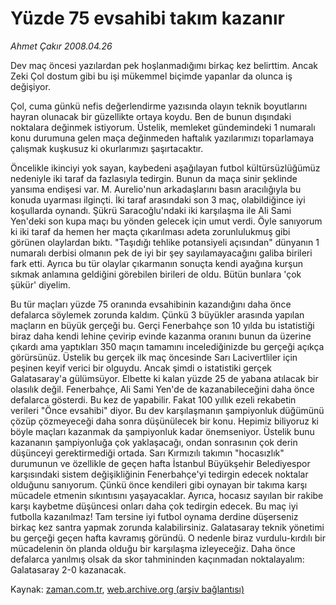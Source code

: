 # Yüzde 75 evsahibi takım kazanır

*Ahmet Çakır 2008.04.26*

<tr><td class="metin" colspan="2" style="padding-top: 20px; padding-left: 5px; padding-right: 10px;">Dev maç öncesi yazılardan pek hoşlanmadığımı birkaç kez belirttim. Ancak Zeki Çol dostum gibi bu işi mükemmel biçimde yapanlar da olunca iş değişiyor.</td></tr><tr><td class="metin" colspan="2" style="padding-top: 20px; padding-left: 5px; padding-right: 10px;"><p>Çol, cuma günkü nefis değerlendirme yazısında olayın teknik boyutlarını hayran olunacak bir güzellikte ortaya koydu. Ben de bunun dışındaki noktalara değinmek istiyorum. Üstelik, memleket gündemindeki 1 numaralı konu durumuna gelen maça değinmeden haftalık yazılarımızı toparlamaya çalışmak kuşkusuz ki okurlarımızı şaşırtacaktır.
<p>Öncelikle ikinciyi yok sayan, kaybedeni aşağılayan futbol kültürsüzlüğümüz nedeniyle iki taraf da fazlasıyla tedirgin. Bunun da maça sinir şeklinde yansıma endişesi var. M. Aurelio'nun arkadaşlarını basın aracılığıyla bu konuda uyarması ilginçti. İki taraf arasındaki son 3 maç, olabildiğince iyi koşullarda oynandı. Şükrü Saracoğlu'ndaki iki karşılaşma ile Ali Sami Yen'deki son kupa maçı bu yönden gelecek için umut verdi. Öyle sanıyorum ki iki taraf da hemen her maçta çıkarılması adeta zorunlulukmuş gibi görünen olaylardan bıktı. "Taşıdığı tehlike potansiyeli açısından" dünyanın 1 numaralı derbisi olmanın pek de iyi bir şey sayılamayacağını galiba birileri fark etti. Ayrıca bu tür olaylar çıkarmanın sonuçta kendi ayağına kurşun sıkmak anlamına geldiğini görebilen birileri de oldu. Bütün bunlara 'çok şükür' diyelim.
<p>Bu tür maçları yüzde 75 oranında evsahibinin kazandığını daha önce defalarca söylemek zorunda kaldım. Çünkü 3 büyükler arasında yapılan maçların en büyük gerçeği bu. Gerçi Fenerbahçe son 10 yılda bu istatistiği biraz daha kendi lehine çevirip evinde kazanma oranını bunun da üzerine çıkardı ama yaptıkları 350 maçın tamamını incelediğinizde bu gerçeği açıkça görürsünüz. Üstelik bu gerçek ilk maç öncesinde Sarı Lacivertliler için peşinen keyif verici bir olguydu. Ancak şimdi o istatistiki gerçek Galatasaray'a gülümsüyor. Elbette ki kalan yüzde 25 de yabana atılacak bir olasılık değil. Fenerbahçe, Ali Sami Yen'de de kazanabileceğini daha önce defalarca gösterdi. Bu kez de yapabilir. Fakat 100 yıllık ezeli rekabetin verileri "Önce evsahibi" diyor. Bu dev karşılaşmanın şampiyonluk düğümünü çözüp çözmeyeceği daha sonra düşünülecek bir konu. Hepimiz biliyoruz ki böyle maçları kazanmak da şampiyonluk kadar önemseniyor. Üstelik bunu kazananın şampiyonluğa çok yaklaşacağı, ondan sonrasının çok derin düşünceyi gerektirmediği ortada. Sarı Kırmızılı takımın "hocasızlık" durumunun ve özellikle de geçen hafta İstanbul Büyükşehir Belediyespor karşısındaki sistem değişikliğinin Fenerbahçe'yi tedirgin edecek noktalar olduğunu sanıyorum. Çünkü önce kendileri gibi oynayan bir takıma karşı mücadele etmenin sıkıntısını yaşayacaklar. Ayrıca, hocasız sayılan bir rakibe karşı kaybetme düşüncesi onları daha çok tedirgin edecek. Bu maç iyi futbolla kazanılmaz! Tam tersine iyi futbol oynama derdine düşerseniz birkaç kez santra yapmak zorunda kalabilirsiniz. Galatasaray teknik yönetimi bu gerçeği geçen hafta kavramış göründü. O nedenle biraz vurdulu-kırdılı bir mücadelenin ön planda olduğu bir karşılaşma izleyeceğiz. Daha önce defalarca yanılmış olsak da skor tahmininden kaçınmadan noktalayalım: Galatasaray 2-0 kazanacak.<br/></p></p></p></td></tr>

Kaynak: [zaman.com.tr](http://zaman.com.tr/yazar.do?yazino=681679), [web.archive.org (arşiv bağlantısı)](http://web.archive.org/web/20080509092802/http://www.zaman.com.tr:80/yazar.do?yazino=681679)
